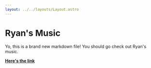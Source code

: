```yaml
---
layout: ../../layouts/Layout.astro
---
```


# Ryan's Music

Yo, this is a brand new markdown file!
You should go check out Ryan's music.

[**Here's the link**](https://open.spotify.com/artist/2Dr9OG7qGA77pFiQxE5KuG)